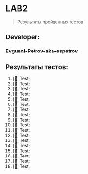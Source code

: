 # LAB2
> Результаты пройденных тестов
## Developer:
### [Evgueni-Petrov-aka-espetrov](https://github.com/Evgueni-Petrov-aka-espetrov)
## Результаты тестов:
1. [&#x1F534;] Test;
2. [&#x1F534;] Test;
3. [&#x1F534;] Test;
4. [&#x1F534;] Test;
5. [&#x1F534;] Test;
6. [&#x1F534;] Test;
7. [&#x1F534;] Test;
8. [&#x1F534;] Test;
9. [&#x1F534;] Test;
10. [&#x1F534;] Test;
11. [&#x1F534;] Test;
12. [&#x1F534;] Test;
13. [&#x1F534;] Test;
14. [&#x1F534;] Test;
15. [&#x1F534;] Test;
16. [&#x1F534;] Test;
17. [&#x1F534;] Test;
18. [&#x1F534;] Test;
